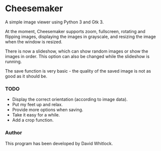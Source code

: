 # Cheesemaker

A simple image viewer using Python 3 and Gtk 3.

At the moment, Cheesemaker supports zoom, fullscreen, rotating and flipping images, displaying the images in grayscale, and resizing the image when the window is resized.

There is now a slideshow, which can show random images or show the images in order. This option can also be changed while the slideshow is running.

The save function is very basic - the quality of the saved image is not as good as it should be.

### TODO

* Display the correct orientation (according to image data).
* Put my feet up and relax.
* Provide more options when saving.
* Take it easy for a while.
* Add a crop function.

### Author

This program has been developed by David Whitlock.
